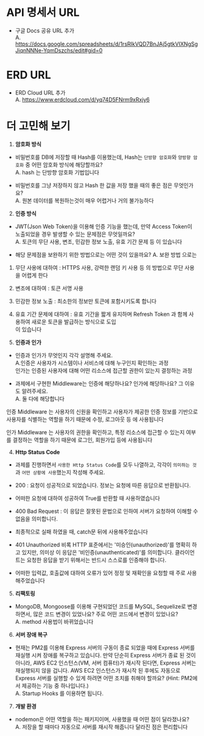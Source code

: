 # API 명세서 URL

- 구글 Docs 공유 URL 추가</br>
A.  https://docs.google.com/spreadsheets/d/1rsRIkVQD7BnJAj5gtkVIXNgSgJiqnNNNe-YqmDszchs/edit#gid=0

# ERD URL

- ERD Cloud URL 추가</br>
A. https://www.erdcloud.com/d/yq74D5FNrm9xRxjy6

# 더 고민해 보기

1. **암호화 방식**
- 비밀번호를 DB에 저장할 때 Hash를 이용했는데, Hash는 `단방향 암호화`와 `양방향 암호화` 중 어떤 암호화 방식에 해당할까요?</br>
A. hash 는 단방향 암호화 기법입니다
  
- 비밀번호를 그냥 저장하지 않고 Hash 한 값을 저장 했을 때의 좋은 점은 무엇인가요?</br>
A. 원본 데이터를 복원하는것이 매우 어렵거나 거의 불가능하다

2. **인증 방식**
- JWT(Json Web Token)을 이용해 인증 기능을 했는데, 만약 Access Token이 노출되었을 경우 발생할 수 있는 문제점은 무엇일까요?</br>
A. 토큰의 무단 사용, 변조, 민감한 정보 노출, 유효 기간 문제 등 이 있습니다

- 해당 문제점을 보완하기 위한 방법으로는 어떤 것이 있을까요?
A. 보완 방법 으로는</br>
1. 무단 사용에 대하여 : HTTPS 사용, 강력한 랜덤 키 사용 등 의 방법으로 무단 사용을 어렵게 한다</br>
2. 변조에 대하여 : 토큰 서명 사용</br>
3. 민감한 정보 노출 : 최소한의 정보만 토큰에 포함시키도록 합니다</br>
4. 유효 기간 문제에 대하여 : 유효 기간을 짧게 유지하며 Refresh Token 과 함께 사용하여 새로운 토큰을 발급하는 방식으로 도입</br>
이 있습니다

3. **인증과 인가**
- 인증과 인가가 무엇인지 각각 설명해 주세요.</br>
A.인증은 사용자가 시스템이나 서비스에 대해 누구인지 확인하는 과정</br>
인가는 인증된 사용자에 대해 어떤 리소스에 접근할 권한이 있는지 결정하는 과정

- 과제에서 구현한 Middleware는 인증에 해당하나요? 인가에 해당하나요? 그 이유도 알려주세요.</br>
A. 둘 다에 해당합니다</br>

인증 Middleware 는 사용자의 신원을 확인하고 사용자가 제공한 인증 정보를 기반으로 사용자를 식별하는 역할을 하기 때문에
수정, 로그아웃 등 에 사용됩니다</br>

인가 Middleware 는 사용자의 권한을 확인하고, 특정 리소스에 접근할 수 있는지 여부를 결정하는 역할을 하기 때문에
로그인, 회원가입 등에 사용됩니다</br>


4. **Http Status Code**
- 과제를 진행하면서 `사용한 Http Status Code`를 모두 나열하고, 각각이 `의미하는 것`과 `어떤 상황에 사용`했는지 작성해 주세요.</br>

- 200 : 요청이 성공적으로 되었습니다. 정보는 요청에 따른 응답으로 반환됩니다.</br>
- 어떠한 요청에 대하여 성공하여 True를 반환할 때 사용하였습니다</br>

- 400 Bad Request : 이 응답은 잘못된 문법으로 인하여 서버가 요청하여 이해할 수 없음을 의미합니다.</br>
- 최종적으로 실패 하였을 때, catch문 뒤에 사용해주었습니다</br>

- 401 Unauthorized 비록 HTTP 표준에서는 '미승인(unauthorized)'를 명확히 하고 있지만, 의미상 이 응답은 '비인증(unauthenticated)'를 의미합니다. 클라이언트는 요청한 응답을 받기 위해서는 반드시 스스로를 인증해야 합니다.</br>
- 어떠한 입력값, 호출값에 대하여 오류가 있어 정정 및 재확인을 요청할 때 주로 사용해주었습니다</br>


5. **리팩토링**
- MongoDB, Mongoose를 이용해 구현되었던 코드를 MySQL, Sequelize로 변경하면서, 많은 코드 변경이 있었나요? 주로 어떤 코드에서 변경이 있었나요?</br>
A. method 사용법이 바뀌었습니다

6. **서버 장애 복구**
- 현재는 PM2를 이용해 Express 서버의 구동이 종료 되었을 때에 Express 서버를 재실행 시켜 장애를 복구하고 있습니다. 만약 단순히 Express 서버가 종료 된 것이 아니라, AWS EC2 인스턴스(VM, 서버 컴퓨터)가 재시작 된다면, Express 서버는 재실행되지 않을 겁니다. AWS EC2 인스턴스가 재시작 된 후에도 자동으로 Express 서버를 실행할 수 있게 하려면 어떤 조치를 취해야 할까요?
(Hint: PM2에서 제공하는 기능 중 하나입니다.)</br>
A. Startup Hooks 를 이용하면 됩니다.

7. **개발 환경**
- nodemon은 어떤 역할을 하는 패키지이며, 사용했을 때 어떤 점이 달라졌나요?</br>
A. 저장을 할 때마다 자동으로 서버를 재시작 해줍니다 달라진 점은 편리합니다
